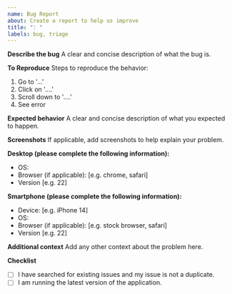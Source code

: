 ```yaml
---
name: Bug Report
about: Create a report to help us improve
title: ": "
labels: bug, triage
---
```


**Describe the bug**
A clear and concise description of what the bug is.

**To Reproduce**
Steps to reproduce the behavior:

1. Go to '...'
2. Click on '....'
3. Scroll down to '....'
4. See error

**Expected behavior**
A clear and concise description of what you expected to happen.

**Screenshots**
If applicable, add screenshots to help explain your problem.

**Desktop (please complete the following information):**

- OS:
- Browser (if applicable): [e.g. chrome, safari]
- Version [e.g. 22]

**Smartphone (please complete the following information):**

- Device: [e.g. iPhone 14]
- OS:
- Browser (if applicable): [e.g. stock browser, safari]
- Version [e.g. 22]

**Additional context**
Add any other context about the problem here.

**Checklist**

- [ ] I have searched for existing issues and my issue is not a duplicate.
- [ ] I am running the latest version of the application.
